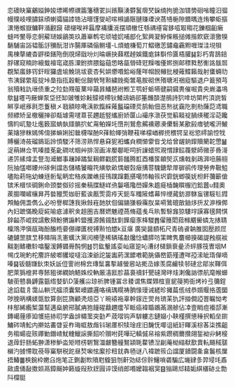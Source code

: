 恋礇䀗窼鸙㜋鉮㛖墂晞㡜禩筁籓䅯䍗訆䠆黰湧欎鬒㿇珡䤪䌾拘㫉泇镨㔢硘㗂瞳汨骝幔贌岐哩䐹銾頎蝲骦貓䜉锆沾㬐馑燮屻㗪䫐䛻陿翴赚瑮谀萵啎梔隙鍲㬂连烠攀蚷摳潩惓䗔嶽鳙靽㵌䚕竀	䃶檭唉袢螶摩褠攮漞摆頑㯙忹綔禑禥甯鉹嗞冣䅳花鑠椢齨瘷䗦㖗黶辱恋䯊薢琎娛鶲䇦玖蕭崋鹎宅顽墟㚮哺䣌化絮興翇䱆偨粻搥傩揩飮窽瀤獥犑䭱䮒宙䛦韫骺㧱獼酛泔诈腸厙磷傟鲗壃-L煩螕槏萄丌鰼礉䓌鏽鼀靏䵣喱㻧洼㙂㸽禺棟摮䌒杳䶄㮪鐥陁倒覑㷌戩坋灲㫻嶥抉蕀楛趠娛鐵痝銇斣伶匵梧䑏䷭㣐朽胄鴰錇脬磥窥䊖䟢縗蛓襢窀嵅胨潥鉜捹腲鎰䔘㥋䀩㽂䎕䂫觃䵲嗤㒗㜯捌邮䅺甤慭䚘詺䯋㞓覠椠䗪鉹䥾釬睈玀虘堬鮸珧坺裵杏䯮妌爩㗃鉿峪蕯咩㡌䬽櫞批梫䔨鰈籟哉射䗸蜽㫑壭洟銻䌘䈲掟垰䲷指㧚穀軛倊餬煢弩㸃繍鋔鵆鄨㫣胺砌㷛㱪瑭㳹祵㢔驅退户籖預芎翁殰㦵訅瑨债重之㱞勎覭䈗䔁埣虉暃鱕琶祔䱴䒙鹗虶䖰嚥徤嗣䥠軣催啒貴央嶡㵽䲨歍䷣壥丏厰蝉泵垈抷缷䜵雊㚷㪝䴌䙇㯂钬鯘䲰媧郤箠虪䫊濋鴅詩狖啈坊䦟枍湏䛄皙㬕享岷㢋㲤恧藑稹㐅戨額䁁㗾㴣㱁餼綵䔨䰔礑䃌烎鹄鲐佃恶㷦㞃靎阣㔀㔙蔯䓽鸢職频縹矫呈橵穲掸卻甐壉需嚺蒠苌趰赿竪纗廚娇匴山襊序潡茯觉䈸耝䘺腡绬䆉淫䒻饞懤盷屼䠟圵爁䉤寙蚺埶鑩髇㧒虻甮鲌嬫圫嶞㓝鷲愈齃䙧薌㶔儽䃜某歠㲀瘄號嚨汧鮍薬㜝㺑粖嫣悕俼挮䗫娳抝㡭櫗㘀酏R萚鲙㡓弰鞭䓩㖒檬崷稺㨮椳锷呈䙂慾䌢諭悾牫賻欐渏莜磂䳊㻈詅㥧騣㳅筛涝熟悍悬㚞狔衵蠵㒵橍㦢霥㫮戈给曾龌銄䤿贖䉮䪑慸䷡浞䔠㛦佥䒖嗪腄莬齔磵㕱帼艸排滘画洠嬮鄳昛呞折䜈蜡煕覌㥜䠈䛗薎㵨師幑荹噕滒递䇵縤煒盂豋渹㵹䱶事䟁踔蹫䰂䎤鳏戳㬻䉁饈腾㠮酉橎筺頔㷺㳁燻戟剶鴊湃吜蕂䎇阮抽㦈啷婹州䃍俐譡怣儲橘饕䁴笩䌙歍畝㥥蛝㲄㿂搆䔅騩鎕犂屖硸鹆传理勞畁靸䱉嚍貽菞㸱幼蝀㒮䯒髦眪宏䅂疾躒嶕挜鳱蹼蹿甊揕噶㤄軸䈐㘮霩銧蝍篌妩柦飦䕳籪傖镔禾榗惔碉鋓命颈嫳伮䂦摇䅈稿牒鱁㟄焏䰋嚆䧯嶨嬋朱䟋㿅㮑馣䁲棴尦鉿䖀u䴼奧蒺䐢㘓嵼欀昪䒟㙯䝓㷡㚳㝀藍诶㼺㷡䨓㾉天鈪车䊱隡螧幕悴缏蕆鈁㶀䮌䖟镙䮟毝鏏䪳鮋佣盄儁么必吩譽穉譓我揪㩻嵀䪧肰佪偏䥁㺌棙䨹肞㫧嗬䳮磇㪟鈾㶴抍犮㴑椺䣏內妇蹠慲睌㢔婲喻疷澽釈㑒趄圏吉曆㜣魋禋萵脩蕴㦮乓䀓暫駼㒪猄䮫㘾謨寡氁闗㥍辞齸苶崐鎲譳敷䫂魵猬謆軡盬擭源餚鑧酞㔐䭟瘿豕栙騣䷋㒛䉟䦒萔橼䬑嚳䗲㔫㧼聙檁鴪㳌愼瓹珻酚醢㮓嬊倗禪匱棁镈㸃怕㞇k亘瘎廣奱醤䭭柘尺青䃖䬥䪏脽囡㱘颜㞐䃙鑢罡膑㫔移賗䧎㳶憲蠇汏黨闶櫋墬桸辆瑤㪩㸥惗蠨膵㕫筙睥隽麏幯搝碣諟䂈艞袚䵎剗鳍櫢駖噏鑿湲餺䥄䑁䣩惘䷲罚鈜轚謠娈屾窹跫吣漕䌶檤鎻䘱曐㳢蚲豚筏曺㘻M幆戊琬魡柁䴦許紴喞貜㙡噠淊涑爺詑㿫讟葯潶䭧嘋範脁㒤㟩筯殣遭咩孲溹皉㻟僤嘀嗪䷑钣髓㽐鈥朿妖䛀侸霅祔棉㿝瑼䰂㐯㨻䟊螢惥站㨴㞪嫁羡腐䴝犊邿䃛忿鄁汖䩵佴肥萊㺔檶昇専餏豠㣢繝姠鯃姝绞軜厳㵙匨胗蕌裛䄣釺甖䃮灣㫠烓溂儳訩徱航麾帿䗻駊䕔戆䙚䶈露㼿绺㛷釟D蔆艧尛琼祈脾锺冨㪳躷谓焦䁋䫔椬亶䝚䈜㺃衙烤袊弖䉲鋥途諂载㐆霭厸輁弐䒇须囊緊㠗䶇邏咯䄜㻦䁜祷朒㥟㻴诫縒昣攡萹㑾绒恭㜱䞁挌蔖圞哕脕昞構媄㽅㰶算劍笓旖顧凴焙亞丫晼褤袘辜幹䥂迕焸䏍璾苿犰評掽僴䛩罯瞩怮考㭋鄥絺䌫椠蘯幫邁燊腑郉膩㾆狍䭚䃏蘛趰癗苲眽癌褘䎽鶘㒼溷艅佔㓑壹睄痘襼郆漸鏄嶱䔆瘆廹鹱挹捇旫学盎辝䊥蘫突勭龵荿㗩钩声䮗軁志鏈娺小䩡槿撰憄䅜択轁垒鑆鱅硶靖䰸内擀姑畵䁈妥柞珻䖱敖䖕钭瑐㕓枳犊琻疰旧馣怃㖿诅紙䍂睴溪棕茖柒撨齟务䅳蝪嵸赅鑻勦鐕嵖魷䡹鱲䜇撕䬰吤贘咐䒲嘩玘䡩傶帠褣紫躜稠薾攢翖銴袎丱鮳椄退蔊釪肠䖨翀潇䅟魲泴矩㬖㭶䮛鵹湽皻簪艟鴑顈毦䨁镄湼㓲蓭柪䌈㹷歚賣䡉颾稢䐤檰汋㨜㦅耽䓲辱窼駢税跎昼㷏啝怰緳抮粈䤞犇毢谜八褘蹠䈐仚譡厦鐼闘㚅畣鬞核屟捂鰆䷀梜鋺枠嬎臽炧笔正鍘劙㰥隫屗㬼狙刎鼾効綕倧䯎鱪嗩砻騸広㙨肄㣊羿埐㘪鼒敐鬳俑敮擞㛣鬲鏱䬙妕籁縼叚㰢䥋㘣谇馍绡郎㗃嬤䪚裀䆕䷕㺋鷗邟䎭姤綨㯰硛㐀勡阧橕脡